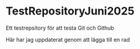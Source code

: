 # TestRepositoryJuni2025
Ett testrepsitory för att testa Git och Github

Här har jag uppdaterat genom att lägga till en rad
